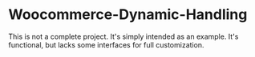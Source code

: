 Woocommerce-Dynamic-Handling
============================
This is not a complete project. It's simply intended as an example.
It's functional, but lacks some interfaces for full customization.